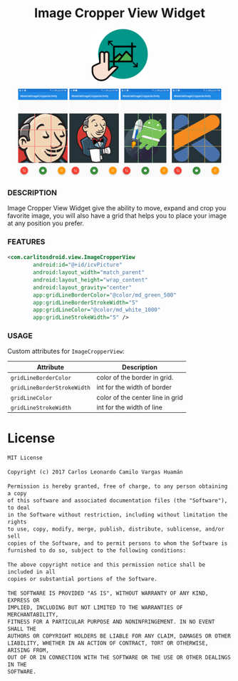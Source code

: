 <h1 align="center">Image Cropper View Widget</h1>

<p align="center">
    <img src="screenshots/image_cropper_view.png" alt="icon" width="25%"/>
</p>

<p align="center">
    <img src="screenshots/jenkins_expanded.png" alt="icon" width="22%"/>
    <img src="screenshots/jenkins_original.png" alt="icon" width="22%"/>
    <img src="screenshots/jetpack_movement.png" alt="icon" width="22%"/>
    <img src="screenshots/kotlin_expanded.png" alt="icon" width="22%"/>
</p>

### DESCRIPTION
Image Cropper View Widget give the ability to move, expand and crop you favorite image,
you will also have a grid that helps you to place your image at any position you prefer.


### FEATURES
```xml
<com.carlitosdroid.view.ImageCropperView
        android:id="@+id/icvPicture"
        android:layout_width="match_parent"
        android:layout_height="wrap_content"
        android:layout_gravity="center"
        app:gridLineBorderColor="@color/md_green_500"
        app:gridLineBorderStrokeWidth="5"
        app:gridLineColor="@color/md_white_1000"
        app:gridLineStrokeWidth="5" />
```

### USAGE
Custom attributes for `ImageCropperView`:

| Attribute | Description |
| --- | --- |
| `gridLineBorderColor` | color of the border in grid. |
| `gridLineBorderStrokeWidth` | int for the width of border |
| `gridLineColor` | color of the center line in grid |
| `gridLineStrokeWidth` | int for the width of line |

License
=======

    MIT License
    
    Copyright (c) 2017 Carlos Leonardo Camilo Vargas Huamán
    
    Permission is hereby granted, free of charge, to any person obtaining a copy
    of this software and associated documentation files (the "Software"), to deal
    in the Software without restriction, including without limitation the rights
    to use, copy, modify, merge, publish, distribute, sublicense, and/or sell
    copies of the Software, and to permit persons to whom the Software is
    furnished to do so, subject to the following conditions:
    
    The above copyright notice and this permission notice shall be included in all
    copies or substantial portions of the Software.
    
    THE SOFTWARE IS PROVIDED "AS IS", WITHOUT WARRANTY OF ANY KIND, EXPRESS OR
    IMPLIED, INCLUDING BUT NOT LIMITED TO THE WARRANTIES OF MERCHANTABILITY,
    FITNESS FOR A PARTICULAR PURPOSE AND NONINFRINGEMENT. IN NO EVENT SHALL THE
    AUTHORS OR COPYRIGHT HOLDERS BE LIABLE FOR ANY CLAIM, DAMAGES OR OTHER
    LIABILITY, WHETHER IN AN ACTION OF CONTRACT, TORT OR OTHERWISE, ARISING FROM,
    OUT OF OR IN CONNECTION WITH THE SOFTWARE OR THE USE OR OTHER DEALINGS IN THE
    SOFTWARE.


